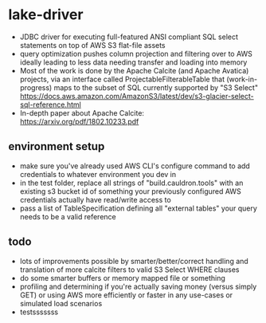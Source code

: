 # lake-driver
* JDBC driver for executing full-featured ANSI compliant SQL select statements on top of AWS S3 flat-file assets
* query optimization pushes column projection and filtering over to AWS ideally leading to less data needing transfer and loading into memory
* Most of the work is done by the Apache Calcite (and Apache Avatica) projects, via an interface called ProjectableFilterableTable that (work-in-progress) maps to the subset of SQL currently supported by "S3 Select" https://docs.aws.amazon.com/AmazonS3/latest/dev/s3-glacier-select-sql-reference.html
* In-depth paper about Apache Calcite: https://arxiv.org/pdf/1802.10233.pdf

## environment setup
* make sure you've already used AWS CLI's configure command to add credentials to whatever environment you dev in
* in the test folder, replace all strings of "build.cauldron.tools" with an existing s3 bucket id of something your previously configured AWS credentials actually have read/write access to
* pass a list of TableSpecification defining all "external tables" your query needs to be a valid reference

## todo
* lots of improvements possible by smarter/better/correct handling and translation of more calcite filters to valid S3 Select WHERE clauses
* do some smarter buffers or memory mapped file or something
* profiling and determining if you're actually saving money (versus simply GET) or using AWS more efficiently or faster in any use-cases or simulated load scenarios
* testsssssss
